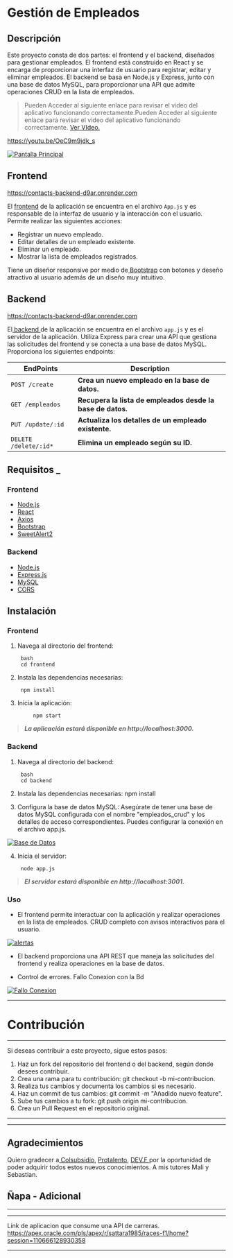 # Gestión de Empleados

## Descripción

Este proyecto consta de dos partes: el frontend y el backend, diseñados para gestionar empleados. El frontend está construido en React y se encarga de proporcionar una interfaz de usuario para registrar, editar y eliminar empleados. El backend se basa en Node.js y Express, junto con una base de datos MySQL, para proporcionar una API que admite operaciones CRUD en la lista de empleados.
> Pueden Acceder al siguiente enlace para revisar el video del aplicativo funcionando correctamente.Pueden Acceder al siguiente enlace para revisar el video del aplicativo funcionando correctamente.
[Ver VIdeo.](https://youtu.be/OeC9m9jdk_s "Ver VIdeo.")
 
https://youtu.be/OeC9m9jdk_s
 
[![Pantalla Principal](https://github.com/sattara1985/entragaDevFproyecto/blob/main/client/public/pantalla1.png?raw=true "Pantalla Principal")](https://github.com/sattara1985/entragaDevFproyecto/blob/main/client/public/pantalla1.png?raw=true "Pantalla Principal")

## Frontend
https://contacts-backend-d9ar.onrender.com

El [frontend](https://contacts-backend-d9ar.onrender.com "frontend") de la aplicación se encuentra en el archivo `App.js` y es responsable de la interfaz de usuario y la interacción con el usuario. Permite realizar las siguientes acciones:

- Registrar un nuevo empleado.
- Editar detalles de un empleado existente.
- Eliminar un empleado.
- Mostrar la lista de empleados registrados.

Tiene un diseñor responsive por medio de[ Bootstrap](https://getbootstrap.com " Bootstrap") con botones y deseño atractivo al usuario además de un diseño muy intuitivo.

## Backend

https://contacts-backend-d9ar.onrender.com

El[ backend ](https://contacts-backend-d9ar.onrender.com " backend ")de la aplicación se encuentra en el archivo `app.js` y es el servidor de la aplicación. Utiliza Express para crear una API que gestiona las solicitudes del frontend y se conecta a una base de datos MySQL. Proporciona los siguientes endpoints:


| EndPoints | Description                    |
| ------------- | ------------------------------ |
| `POST /create`      | **Crea un nuevo empleado en la base de datos.**       |
| `GET /empleados`   | **Recupera la lista de empleados desde la base de datos.**     |
| `PUT /update/:id`   | **Actualiza los detalles de un empleado existente.**     |
| `DELETE /delete/:id*`   | **Elimina un empleado según su ID.**     |


## Requisitos _

### Frontend

- [Node.js](https://nodejs.org/)
- [React](https://reactjs.org/)
- [Axios](https://axios-http.com/)
- [Bootstrap](https://getbootstrap.com/)
- [SweetAlert2](https://sweetalert2.github.io/)

### Backend

- [Node.js](https://nodejs.org/)
- [Express.js](https://expressjs.com/)
- [MySQL](https://www.mysql.com/)
- [CORS](https://expressjs.com/en/resources/middleware/cors.html)

## Instalación

### Frontend

1. Navega al directorio del frontend:

    	bash
		cd frontend
		
1. Instala las dependencias necesarias:

    	npm install
		
1. Inicia la aplicación:

    		npm start

> ***La aplicación estará disponible en http://localhost:3000.***



### Backend

1. Navega al directorio del backend:

    	bash
		cd backend
		
1. Instala las dependencias necesarias:
		npm install

1. Configura la base de datos MySQL: Asegúrate de tener una base de datos MySQL configurada con el nombre "empleados_crud" y los detalles de acceso correspondientes. Puedes configurar la conexión en el archivo app.js.

[![Base de Datos](https://github.com/sattara1985/entragaDevFproyecto/blob/main/client/public/BDREADME.png?raw=true "Base de Datos")](https://github.com/sattara1985/entragaDevFproyecto/blob/main/client/public/BDREADME.png?raw=true "Base de Datos")


4. Inicia el servidor:

		node app.js

> ***El servidor estará disponible en http://localhost:3001.***



### Uso

- El frontend permite interactuar con la aplicación y realizar operaciones en la lista de empleados. CRUD completo con avisos interactivos para el usuario.

[![alertas](https://github.com/sattara1985/entragaDevFproyecto/blob/main/client/public/SWEETALERT.png?raw=true "alertas")](https://github.com/sattara1985/entragaDevFproyecto/blob/main/client/public/SWEETALERT.png?raw=true "alertas")

- El backend proporciona una API REST que maneja las solicitudes del frontend y realiza operaciones en la base de datos.

- Control de errores. Fallo Conexion con la Bd

[![Fallo Conexion](https://github.com/sattara1985/entragaDevFproyecto/blob/main/client/public/falloeliminar.png?raw=true "Fallo Conexion")](https://github.com/sattara1985/entragaDevFproyecto/blob/main/client/public/falloeliminar.png?raw=true "Fallo Conexion")


------------




# Contribución

------------

Si deseas contribuir a este proyecto, sigue estos pasos:

1. Haz un fork del repositorio del frontend o del backend, según donde desees contribuir.
2. Crea una rama para tu contribución: git checkout -b mi-contribucion.
3. Realiza tus cambios y documenta los cambios si es necesario.
4. Haz un commit de tus cambios: git commit -m "Añadido nuevo feature".
5. Sube tus cambios a tu fork: git push origin mi-contribucion.
6. Crea un Pull Request en el repositorio original.


------------


------------

## Agradecimientos

Quiero gradecer a[ Colsubsidio](https://www.colsubsidio.com/ " Colsubsidio"), [Protalento](https://www.protalento.com/ "Protalento"), [DEV.F ](https://new.devf.la/ "DEV.F ")por la oportunidad de poder adquirir todos estos nuevos conocimientos. A mis tutores Mali y Sebastian.



## Ñapa - Adicional

------------

------------
Link de aplicacion que consume una API de carreras.
https://apex.oracle.com/pls/apex/r/sattara1985/races-f1/home?session=110666128930358

------------
